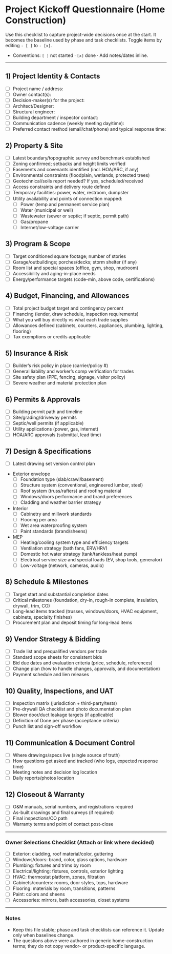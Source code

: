 # Project Kickoff Questionnaire (Home Construction)

Use this checklist to capture project-wide decisions once at the start. It becomes the baseline used by phase and task checklists. Toggle items by editing `- [ ]` to `- [x]`.

- Conventions: `[ ]` not started · `[x]` done · Add notes/dates inline.

---

## 1) Project Identity & Contacts
- [ ] Project name / address:
- [ ] Owner contact(s):
- [ ] Decision-maker(s) for the project:
- [ ] Architect/Designer:
- [ ] Structural engineer:
- [ ] Building department / inspector contact:
- [ ] Communication cadence (weekly meeting day/time):
- [ ] Preferred contact method (email/chat/phone) and typical response time:

## 2) Property & Site
- [ ] Latest boundary/topographic survey and benchmark established
- [ ] Zoning confirmed; setbacks and height limits verified
- [ ] Easements and covenants identified (incl. HOA/ARC, if any)
- [ ] Environmental constraints (floodplain, wetlands, protected trees)
- [ ] Geotechnical/soils report needed? If yes, scheduled/received
- [ ] Access constraints and delivery route defined
- [ ] Temporary facilities: power, water, restroom, dumpster
- [ ] Utility availability and points of connection mapped:
  - [ ] Power (temp and permanent service plan)
  - [ ] Water (municipal or well)
  - [ ] Wastewater (sewer or septic; if septic, permit path)
  - [ ] Gas/propane
  - [ ] Internet/low-voltage carrier

## 3) Program & Scope
- [ ] Target conditioned square footage; number of stories
- [ ] Garage/outbuildings; porches/decks; storm shelter (if any)
- [ ] Room list and special spaces (office, gym, shop, mudroom)
- [ ] Accessibility and aging-in-place needs
- [ ] Energy/performance targets (code-min, above code, certifications)

## 4) Budget, Financing, and Allowances
- [ ] Total project budget target and contingency percent
- [ ] Financing (lender, draw schedule, inspection requirements)
- [ ] What you will buy directly vs what each trade supplies
- [ ] Allowances defined (cabinets, counters, appliances, plumbing, lighting, flooring)
- [ ] Tax exemptions or credits applicable

## 5) Insurance & Risk
- [ ] Builder’s risk policy in place (carrier/policy #)
- [ ] General liability and worker’s comp verification for trades
- [ ] Site safety plan (PPE, fencing, signage, visitor policy)
- [ ] Severe weather and material protection plan

## 6) Permits & Approvals
- [ ] Building permit path and timeline
- [ ] Site/grading/driveway permits
- [ ] Septic/well permits (if applicable)
- [ ] Utility applications (power, gas, internet)
- [ ] HOA/ARC approvals (submittal, lead time)

## 7) Design & Specifications
- [ ] Latest drawing set version control plan
- Exterior envelope
  - [ ] Foundation type (slab/crawl/basement)
  - [ ] Structure system (conventional, engineered lumber, steel)
  - [ ] Roof system (truss/rafters) and roofing material
  - [ ] Windows/doors performance and brand preferences
  - [ ] Cladding and weather barrier strategy
- Interior
  - [ ] Cabinetry and millwork standards
  - [ ] Flooring per area
  - [ ] Wet area waterproofing system
  - [ ] Paint standards (brand/sheens)
- MEP
  - [ ] Heating/cooling system type and efficiency targets
  - [ ] Ventilation strategy (bath fans, ERV/HRV)
  - [ ] Domestic hot water strategy (tank/tankless/heat pump)
  - [ ] Electrical service size and special loads (EV, shop tools, generator)
  - [ ] Low-voltage (network, cameras, audio)

## 8) Schedule & Milestones
- [ ] Target start and substantial completion dates
- [ ] Critical milestones (foundation, dry-in, rough-in complete, insulation, drywall, trim, CO)
- [ ] Long-lead items tracked (trusses, windows/doors, HVAC equipment, cabinets, specialty finishes)
- [ ] Procurement plan and deposit timing for long-lead items

## 9) Vendor Strategy & Bidding
- [ ] Trade list and prequalified vendors per trade
- [ ] Standard scope sheets for consistent bids
- [ ] Bid due dates and evaluation criteria (price, schedule, references)
- [ ] Change plan (how to handle changes, approvals, and documentation)
- [ ] Payment schedule and lien releases

## 10) Quality, Inspections, and UAT
- [ ] Inspection matrix (jurisdiction + third-party/tests)
- [ ] Pre-drywall QA checklist and photo documentation plan
- [ ] Blower door/duct leakage targets (if applicable)
- [ ] Definition of Done per phase (acceptance criteria)
- [ ] Punch list and sign-off workflow

## 11) Communication & Document Control
- [ ] Where drawings/specs live (single source of truth)
- [ ] How questions get asked and tracked (who logs, expected response time)
- [ ] Meeting notes and decision log location
- [ ] Daily reports/photos location

## 12) Closeout & Warranty
- [ ] O&M manuals, serial numbers, and registrations required
- [ ] As-built drawings and final surveys (if required)
- [ ] Final inspections/CO path
- [ ] Warranty terms and point of contact post-close

---

### Owner Selections Checklist (Attach or link where decided)
- [ ] Exterior: cladding, roof material/color, guttering
- [ ] Windows/doors: brand, color, glass options, hardware
- [ ] Plumbing: fixtures and trims by room
- [ ] Electrical/lighting: fixtures, controls, exterior lighting
- [ ] HVAC: thermostat platform, zones, filtration
- [ ] Cabinets/counters: rooms, door styles, tops, hardware
- [ ] Flooring: materials by room, transitions, patterns
- [ ] Paint: colors and sheens
- [ ] Accessories: mirrors, bath accessories, closet systems

---

### Notes
- Keep this file stable; phase and task checklists can reference it. Update only when baselines change.
- The questions above were authored in generic home-construction terms; they do not copy vendor- or product-specific language.
